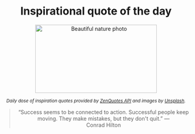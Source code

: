 
<div align="center">

# Inspirational quote of the day

<img src="./data/photo.jpeg" alt="Beautiful nature photo" width="320" height="180">

<sub><i>Daily dose of inspiration quotes provided by [ZenQuotes API](https://zenquotes.io/) and images by [Unsplash](https://unsplash.com/).</i></sub>


<blockquote>&ldquo;Success seems to be connected to action. Successful people keep moving. They make mistakes, but they don't quit.&rdquo; &mdash; <footer>Conrad Hilton</footer></blockquote>

</div>
